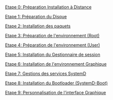 
[Etape 0: Préparation Installation à Distance](https://github.com/dexter74/Archlinux/blob/main/Documentation/Installation/00.Remote.MD)

[Etape 1: Préparation du Disque](https://github.com/dexter74/Archlinux/blob/main/Documentation/Installation/01.DISK.MD)

[Etape 2: Installation des paquets](https://github.com/dexter74/Archlinux/blob/main/Documentation/Installation/02.PACSTRAP.MD)

[Etape 3: Préparation de l'environnement (Root)](https://github.com/dexter74/Archlinux/blob/main/Documentation/Installation/03.CHROOT_ROOT.MD)

[Etape 4: Préparation de l'environnement (User)](https://github.com/dexter74/Archlinux/blob/main/Documentation/Installation/04.Chroot_USERS.MD)

[Etape 5: Installation du Gestionnaire de session](https://github.com/dexter74/Archlinux/blob/main/Documentation/Installation/05.Sessions.MD)

[Etape 6: Installation de l'environnement Graphique]()

[Etape 7: Gestions des services SystemD](https://github.com/dexter74/Archlinux/blob/main/Documentation/Installation/07.SystemD.MD)

[Etape 8: Installation du Bootloader (SystemD-Boot)](https://github.com/dexter74/Archlinux/blob/main/Documentation/Installation/08.BootLoader.MD)

[Etape 9: Personnalisation de l'interface Graphique]() 
